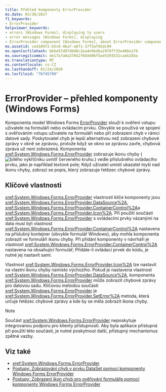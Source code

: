 ```yaml
---
title: Přehled komponenty ErrorProvider
ms.date: 03/30/2017
f1_keywords:
- ErrorProvider
helpviewer_keywords:
- errors [Windows Forms], displaying to users
- error messages [Windows Forms], displaying
- ErrorProvider component [Windows Forms], about ErrorProvider component
ms.assetid: ced189f2-b5c8-46a7-a6f1-37f5af95dc99
ms.openlocfilehash: b66e97d97d0d8c2ea4e9bdba29f8ff35e486e1f6
ms.sourcegitcommit: de17a7a0a37042f0d4406f5ae5393531caeb25ba
ms.translationtype: MT
ms.contentlocale: cs-CZ
ms.lasthandoff: 01/24/2020
ms.locfileid: "76745790"
---
```

# <a name="errorprovider-component-overview-windows-forms"></a>ErrorProvider – přehled komponenty (Windows Forms)
Komponenta model Windows Forms [ErrorProvider](errorprovider-component-windows-forms.md) slouží k ověření vstupu uživatele na formuláři nebo ovládacím prvku. Obvykle se používá ve spojení s ověřováním vstupu uživatele na formuláři nebo při zobrazení chyb v rámci datové sady. Poskytovatel chyb je lepší alternativou než zobrazení chybové zprávy v okně se zprávou, protože když se okno se zprávou zavře, chybová zpráva už není zobrazená. Komponenta <xref:System.Windows.Forms.ErrorProvider> zobrazuje ikonu chyby (![bílého vykřičníku uvnitř červeného kruhu.](./media/errorprovider-component-overview-windows-forms/vb-error-provider-icon.gif)) vedle příslušného ovládacího prvku, jako je například textové pole; Když uživatel umístí ukazatel myši nad ikonu chyby, zobrazí se popis, který zobrazuje řetězec chybové zprávy.  
  
## <a name="key-properties"></a>Klíčové vlastnosti  
 <xref:System.Windows.Forms.ErrorProvider> vlastností klíče komponenty jsou <xref:System.Windows.Forms.ErrorProvider.DataSource%2A>, <xref:System.Windows.Forms.ErrorProvider.ContainerControl%2A>a <xref:System.Windows.Forms.ErrorProvider.Icon%2A>. Při použití součásti <xref:System.Windows.Forms.ErrorProvider> s ovládacími prvky vázanými na data musí být vlastnost <xref:System.Windows.Forms.ErrorProvider.ContainerControl%2A> nastavena na příslušný kontejner (obvykle formulář Windows), aby mohla komponenta zobrazit ve formuláři ikonu chyby. Při přidání komponenty v návrháři je vlastnost <xref:System.Windows.Forms.ErrorProvider.ContainerControl%2A> nastavena na obsahující formulář; Přidáte-li ovládací prvek do kódu, je nutné jej nastavit sami.  
  
 Vlastnost <xref:System.Windows.Forms.ErrorProvider.Icon%2A> lze nastavit na vlastní ikonu chyby namísto výchozího. Pokud je nastavena vlastnost <xref:System.Windows.Forms.ErrorProvider.DataSource%2A>, komponenta <xref:System.Windows.Forms.ErrorProvider> může zobrazit chybové zprávy pro datovou sadu. Klíčovou metodou součásti <xref:System.Windows.Forms.ErrorProvider> je <xref:System.Windows.Forms.ErrorProvider.SetError%2A> metoda, která určuje řetězec chybové zprávy a kde by se měla zobrazit ikona chyby.  
  
> [!NOTE]
> Součást <xref:System.Windows.Forms.ErrorProvider> neposkytuje integrovanou podporu pro klienty přístupnosti. Aby byla aplikace přístupná při použití této součásti, je nutné poskytnout další, přístupný mechanismus zpětné vazby.  
  
## <a name="see-also"></a>Viz také

- <xref:System.Windows.Forms.ErrorProvider>
- [Postupy: Zobrazování chyb v prvku DataSet pomocí komponenty Windows Forms ErrorProvider](view-errors-within-a-dataset-with-wf-errorprovider-component.md)
- [Postupy: Zobrazení ikon chyb pro ověřování formuláře pomocí komponenty Windows Forms ErrorProvider](display-error-icons-for-form-validation-with-wf-errorprovider.md)

